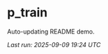 # p_train

Auto-updating README demo.

<!--START_SECTION:status-->
_Last run: 2025-09-09 19:24 UTC_
<!--END_SECTION:status-->


































































































































































































































































































































































































































